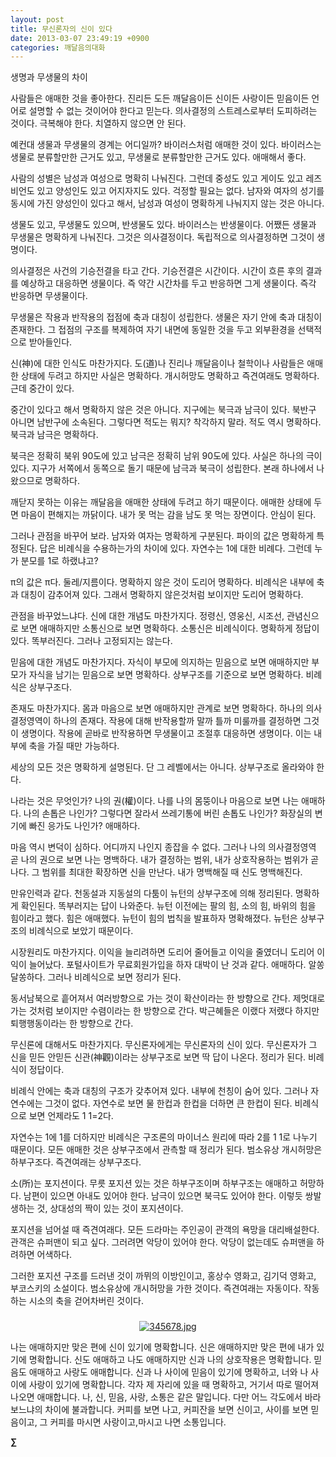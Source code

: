 ```yaml
---
layout: post
title: 무신론자의 신이 있다
date: 2013-03-07 23:49:19 +0900
categories: 깨달음의대화
---
```

생명과 무생물의 차이 


  


사람들은 애매한 것을 좋아한다. 진리든 도든 깨달음이든 신이든 사랑이든 믿음이든 언어로 설명할 수 없는 것이어야 한다고 믿는다. 의사결정의 스트레스로부터 도피하려는 것이다. 극복해야 한다. 치열하지 않으면 안 된다. 


  


예컨대 생물과 무생물의 경계는 어디일까? 바이러스처럼 애매한 것이 있다. 바이러스는 생물로 분류할만한 근거도 있고, 무생물로 분류할만한 근거도 있다. 애매해서 좋다. 


  


사람의 성별은 남성과 여성으로 명확히 나눠진다. 그런데 중성도 있고 게이도 있고 레즈비언도 있고 양성인도 있고 어지자지도 있다. 걱정할 필요는 없다. 남자와 여자의 성기를 동시에 가진 양성인이 있다고 해서, 남성과 여성이 명확하게 나눠지지 않는 것은 아니다.


  


생물도 있고, 무생물도 있으며, 반생물도 있다. 바이러스는 반생물이다. 어쨌든 생물과 무생물은 명확하게 나눠진다. 그것은 의사결정이다. 독립적으로 의사결정하면 그것이 생명이다. 


  


의사결정은 사건의 기승전결을 타고 간다. 기승전결은 시간이다. 시간이 흐른 후의 결과를 예상하고 대응하면 생물이다. 즉 약간 시간차를 두고 반응하면 그게 생물이다. 즉각 반응하면 무생물이다. 


  


무생물은 작용과 반작용의 접점에 축과 대칭이 성립한다. 생물은 자기 안에 축과 대칭이 존재한다. 그 접점의 구조를 복제하여 자기 내면에 동일한 것을 두고 외부환경을 선택적으로 받아들인다. 


  


신(神)에 대한 인식도 마찬가지다. 도(道)나 진리나 깨달음이나 철학이나 사람들은 애매한 상태에 두려고 하지만 사실은 명확하다. 개시허망도 명확하고 즉견여래도 명확하다. 근데 중간이 있다. 


  


중간이 있다고 해서 명확하지 않은 것은 아니다. 지구에는 북극과 남극이 있다. 북반구 아니면 남반구에 소속된다. 그렇다면 적도는 뭐지? 착각하지 말라. 적도 역시 명확하다. 북극과 남극은 명확하다. 


  


북극은 정확히 북위 90도에 있고 남극은 정확히 남위 90도에 있다. 사실은 하나의 극이 있다. 지구가 서쪽에서 동쪽으로 돌기 때문에 남극과 북극이 성립한다. 본래 하나에서 나왔으므로 명확하다.


  


깨닫지 못하는 이유는 깨달음을 애매한 상태에 두려고 하기 때문이다. 애매한 상태에 두면 마음이 편해지는 까닭이다. 내가 못 먹는 감을 남도 못 먹는 장면이다. 안심이 된다.


  


그러나 관점을 바꾸어 보라. 남자와 여자는 명확하게 구분된다. 파이의 값은 명확하게 특정된다. 답은 비례식을 수용하는가의 차이에 있다. 자연수는 1에 대한 비례다. 그런데 누가 분모를 1로 하랬냐고? 


  


π의 값은 π다. 둘레/지름이다. 명확하지 않은 것이 도리어 명확하다. 비례식은 내부에 축과 대칭이 감추어져 있다. 그래서 명확하지 않은것처럼 보이지만 도리어 명확하다. 


  


관점을 바꾸었느냐다. 신에 대한 개념도 마찬가지다. 정령신, 영웅신, 시조선, 관념신으로 보면 애매하지만 소통신으로 보면 명확하다. 소통신은 비례식이다. 명확하게 정답이 있다. 똑부러진다. 그러나 고정되지는 않는다. 


  


믿음에 대한 개념도 마찬가지다. 자식이 부모에 의지하는 믿음으로 보면 애매하지만 부모가 자식을 남기는 믿음으로 보면 명확하다. 상부구조를 기준으로 보면 명확하다. 비례식은 상부구조다.


  


존재도 마찬가지다. 몸과 마음으로 보면 애매하지만 관계로 보면 명확하다. 하나의 의사결정영역이 하나의 존재다. 작용에 대해 반작용할까 말까 틀까 미룰까를 결정하면 그것이 생명이다. 작용에 곧바로 반작용하면 무생물이고 조절후 대응하면 생명이다. 이는 내부에 축을 가질 때만 가능하다. 


  


세상의 모든 것은 명확하게 설명된다. 단 그 레벨에서는 아니다. 상부구조로 올라와야 한다. 


  


나라는 것은 무엇인가? 나의 권(權)이다. 나를 나의 몸뚱이나 마음으로 보면 나는 애매하다. 나의 손톱은 나인가? 그렇다면 잘라서 쓰레기통에 버린 손톱도 나인가? 화장실의 변기에 빠진 응가도 나인가? 애매하다. 


  


마음 역시 변덕이 심하다. 어디까지 나인지 종잡을 수 없다. 그러나 나의 의사결정영역 곧 나의 권으로 보면 나는 명백하다. 내가 결정하는 범위, 내가 상호작용하는 범위가 곧 나다. 그 범위를 최대한 확장하면 신을 만난다. 내가 명백해질 때 신도 명백해진다. 


  


만유인력과 같다. 천동설과 지동설의 다툼이 뉴턴의 상부구조에 의해 정리된다. 명확하게 확인된다. 똑부러지는 답이 나와준다. 뉴턴 이전에는 팔의 힘, 소의 힘, 바위의 힘을 힘이라고 했다. 힘은 애매했다. 뉴턴이 힘의 법칙을 발표하자 명확해졌다. 뉴턴은 상부구조의 비례식으로 보았기 때문이다. 


  


시장원리도 마찬가지다. 이익을 늘리려하면 도리어 줄어들고 이익을 줄였더니 도리어 이익이 늘어났다. 포털사이트가 무료회원가입을 하자 대박이 난 것과 같다. 애매하다. 알쏭달쏭하다. 그러나 비례식으로 보면 정리가 된다. 


  


동서남북으로 흩어져서 여러방향으로 가는 것이 확산이라는 한 방향으로 간다. 제멋대로 가는 것처럼 보이지만 수렴이라는 한 방향으로 간다. 박근혜들은 이랬다 저랬다 하지만 퇴행행동이라는 한 방향으로 간다. 


  


무신론에 대해서도 마찬가지다. 무신론자에게는 무신론자의 신이 있다. 무신론자가 그 신을 믿든 안믿든 신관(神觀)이라는 상부구조로 보면 딱 답이 나온다. 정리가 된다. 비례식이 정답이다. 


  


비례식 안에는 축과 대칭의 구조가 갖추어져 있다. 내부에 천칭이 숨어 있다. 그러나 자연수에는 그것이 없다. 자연수로 보면 물 한컵과 한컵을 더하면 큰 한컵이 된다. 비례식으로 보면 언제라도 1 1=2다. 


  


자연수는 1에 1를 더하지만 비례식은 구조론의 마이너스 원리에 따라 2를 1 1로 나누기 때문이다. 모든 애매한 것은 상부구조에서 관측할 때 정리가 된다. 범소유상 개시허망은 하부구조다. 즉견여래는 상부구조다. 


  


소(所)는 포지션이다. 무릇 포지션 있는 것은 하부구조이며 하부구조는 애매하고 허망하다. 남편이 있으면 아내도 있어야 한다. 남극이 있으면 북극도 있어야 한다. 이렇듯 쌍발생하는 것, 상대성의 짝이 있는 것이 포지션이다. 


  


포지션을 넘어설 때 즉견여래다. 모든 드라마는 주인공이 관객의 욕망을 대리배설한다. 관객은 슈퍼맨이 되고 싶다. 그러려면 악당이 있어야 한다. 악당이 없는데도 슈퍼맨을 하려하면 어색하다. 


  


그러한 포지션 구조를 드러낸 것이 까뮈의 이방인이고, 홍상수 영화고, 김기덕 영화고, 부코스키의 소설이다. 범소유상에 개시허망을 가한 것이다. 즉견여래는 자동이다. 작동하는 시소의 축을 걷어차버린 것이다. 


  






 ###


  




<p align="center">
  <a href="?mid=DonOh"><img alt="345678.jpg" src="assets/attach/images/198/727/315/55.JPG" /> <br /></a>
</p>



나는 애매하지만 맞은 편에 신이 있기에 명확합니다. 신은 애매하지만 맞은 편에 내가 있기에 명확합니다. 신도 애매하고 나도 애매하지만 신과 나의 상호작용은 명확합니다. 믿음도 애매하고 사랑도 애매합니다. 신과 나 사이에 믿음이 있기에 명확하고, 너와 나 사이에 사랑이 있기에 명확합니다. 각자 제 자리에 있을 때 명확하고, 거기서 따로 떨어져 나오면 애매합니다. 나, 신, 믿음, 사랑, 소통은 같은 말입니다. 다만 어느 각도에서 바라보느냐의 차이에 불과합니다. 커피를 보면 나고, 커피잔을 보면 신이고, 사이를 보면 믿음이고, 그 커피를 마시면 사랑이고,마시고 나면 소통입니다. 







**∑**
